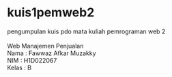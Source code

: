 # kuis1pemweb2
pengumpulan kuis pdo mata kuliah pemrograman web 2
 <br>
 <br> Web Manajemen Penjualan
 <br>
 Nama  : Fawwaz Afkar Muzakky <br>
 NIM   : H1D022067 <br>
 Kelas : B 
